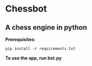 # Chessbot
## A chess engine in python

**Prerequisites:**
```
pip install -r requirements.txt
```

**To use the app, run bot.py**
